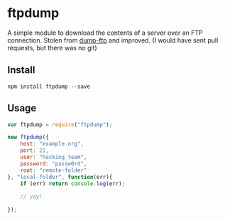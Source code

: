 # ftpdump

A simple module to download the contents of a server over an FTP connection. 
Stolen from [dump-ftp](https://www.npmjs.com/package/dump-ftp) and improved.
(I would have sent pull requests, but there was no git)

## Install

`npm install ftpdump --save`

## Usage

``` javascript
var ftpdump = require("ftpdump");

new ftpdump({
	host: "example.org",
	port: 21,
	user: "hacking_team",
	password: "passw0rd",
	root: "remote-folder"
}, "local-folder", function(err){
	if (err) return console.log(err);
	
	// yay!
	
});
```
